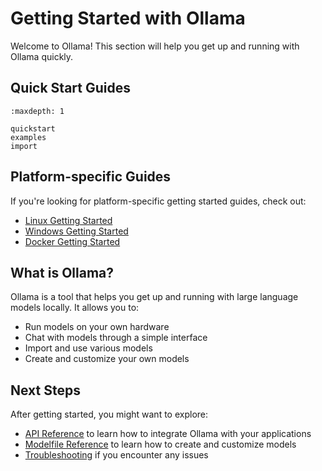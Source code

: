 # Getting Started with Ollama

Welcome to Ollama! This section will help you get up and running with Ollama quickly.

## Quick Start Guides

```{toctree}
:maxdepth: 1

quickstart
examples
import
```

## Platform-specific Guides

If you're looking for platform-specific getting started guides, check out:

- [Linux Getting Started](linux.md)
- [Windows Getting Started](windows.md)
- [Docker Getting Started](docker.md)

## What is Ollama?

Ollama is a tool that helps you get up and running with large language models locally. It allows you to:

- Run models on your own hardware
- Chat with models through a simple interface
- Import and use various models
- Create and customize your own models

## Next Steps

After getting started, you might want to explore:

- [API Reference](../reference/api.md) to learn how to integrate Ollama with your applications
- [Modelfile Reference](../reference/modelfile.md) to learn how to create and customize models
- [Troubleshooting](../resources/troubleshooting.md) if you encounter any issues